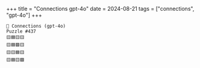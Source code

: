 +++
title = "Connections gpt-4o"
date = 2024-08-21
tags = ["connections", "gpt-4o"]
+++

```text
🤖 Connections (gpt-4o) 
Puzzle #437
🟨🟦🟨🟨
🟨🟦🟪🟨
🟨🟨🟦🟨
🟨🟦🟨🟪
```
